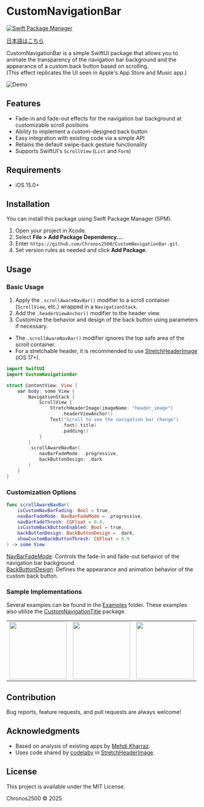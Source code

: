 # CustomNavigationBar

[![Swift Package Manager](https://img.shields.io/badge/Swift%20Package%20Manager-compatible-brightgreen.svg)](https://github.com/apple/swift-package-manager)

[日本語はこちら](README-ja.md)

CustomNavigationBar is a simple SwiftUI package that allows you to animate the transparency of the navigation bar background and the appearance of a custom back button based on scrolling.  
(This effect replicates the UI seen in Apple's App Store and Music app.)

![Demo](Assets/demo.gif)

## Features
- Fade-in and fade-out effects for the navigation bar background at customizable scroll positions
- Ability to implement a custom-designed back button
- Easy integration with existing code via a simple API
- Retains the default swipe-back gesture functionality
- Supports SwiftUI's `ScrollView` (`List` and `Form`)

## Requirements
- iOS 15.0+

## Installation
You can install this package using Swift Package Manager (SPM).

1. Open your project in Xcode.
2. Select **File > Add Package Dependency...**.
3. Enter `https://github.com/Chronos2500/CustomNavigationBar.git`.
4. Set version rules as needed and click **Add Package**.

## Usage

### Basic Usage
1. Apply the `.scrollAwareNavBar()` modifier to a scroll container (`ScrollView`, etc.) wrapped in a `NavigationStack`.
2. Add the `.headerViewAnchor()` modifier to the header view.
3. Customize the behavior and design of the back button using parameters if necessary.

* The `.scrollAwareNavBar()` modifier ignores the top safe area of the scroll container.
* For a stretchable header, it is recommended to use [StretchHeaderImage](Sources/CustomNavigationBar/Components/StretchHeaderImage.swift) (iOS 17+).

```swift
import SwiftUI
import CustomNavigationBar

struct ContentView: View {
    var body: some View {
        NavigationStack {
            ScrollView {
                StretchHeaderImage(imageName: "header_image")
                    .headerViewAnchor()
                Text("Scroll to see the navigation bar change")
                    .font(.title)
                    .padding()
            }
        }
        .scrollAwareNavBar(
            navBarFadeMode: .progressive,
            backButtonDesign: .dark
        )
    }
}
```

### Customization Options
``` swift
func scrollAwareNavBar(
    isCustomNavBarFading: Bool = true,
    navBarFadeMode: NavBarFadeMode = .progressive,
    navBarFadeThresh: CGFloat = 0.8,
    isCustomBackButtonEnabled: Bool = true,
    backButtonDesign: BackButtonDesign = .dark,
    showCustomBackButtonThresh: CGFloat = 0.9
) -> some View
```
[NavBarFadeMode](Sources/CustomNavigationBar/NavBarFadeMode.swift): Controls the fade-in and fade-out behavior of the navigation bar background.  
[BackButtonDesign](Sources/CustomNavigationBar/BackButtonDesign.swift): Defines the appearance and animation behavior of the custom back button.

### Sample Implementations
Several examples can be found in the [Examples](Examples/CustomNavigationBarExample/CustomNavigationTitleBar/ContentView.swift) folder. These examples also utilize the [CustomNavigationTitle](https://github.com/Chronos2500/CustomNavigationTitle) package.

<table>
  <tr>
    <td align="center"><img src="Assets/appstore_demo.gif" width="150"></td>
    <td align="center"><img src="Assets/musicapp1_demo.gif" width="150"></td>
    <td align="center"><img src="Assets/musicapp2_demo.gif" width="150"></td>
  </tr>
</table>

## Contribution
Bug reports, feature requests, and pull requests are always welcome!

## Acknowledgments
* Based on analysis of existing apps by [Mehdi Kharraz](https://x.com/imkh0).
* Uses code shared by [codelaby](https://x.com/codelaby/status/1891776284553793566) in [StretchHeaderImage](Sources/CustomNavigationBar/Components/StretchHeaderImage.swift).

## License
This project is available under the MIT License.

Chronos2500 © 2025


